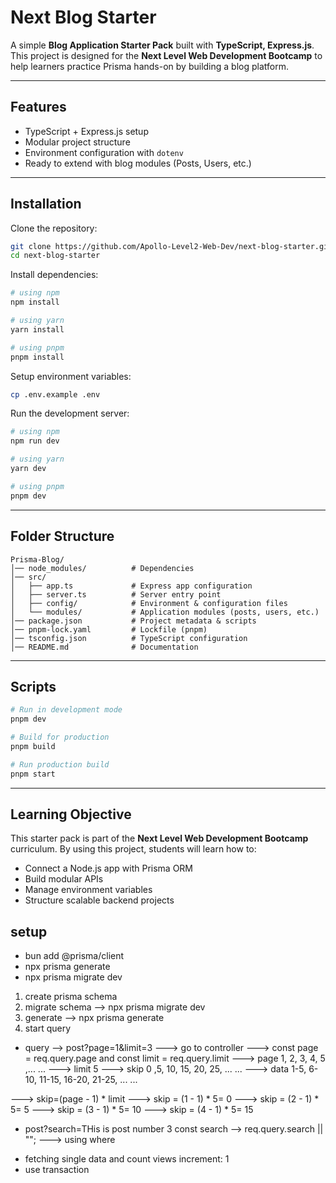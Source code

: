 
# Next Blog Starter

A simple **Blog Application Starter Pack** built with **TypeScript, Express.js**.  
This project is designed for the **Next Level Web Development Bootcamp** to help learners practice Prisma hands-on by building a blog platform.

---

## Features
- TypeScript + Express.js setup
- Modular project structure
- Environment configuration with `dotenv`
- Ready to extend with blog modules (Posts, Users, etc.)

---

## Installation

Clone the repository:

```bash
git clone https://github.com/Apollo-Level2-Web-Dev/next-blog-starter.git
cd next-blog-starter
```

Install dependencies:

```bash
# using npm
npm install

# using yarn
yarn install

# using pnpm
pnpm install
```

Setup environment variables:

```bash
cp .env.example .env
```

Run the development server:

```bash
# using npm
npm run dev

# using yarn
yarn dev

# using pnpm
pnpm dev
```

---

## Folder Structure

```
Prisma-Blog/
│── node_modules/          # Dependencies
│── src/
│   ├── app.ts             # Express app configuration
│   ├── server.ts          # Server entry point
│   ├── config/            # Environment & configuration files
│   └── modules/           # Application modules (posts, users, etc.)
│── package.json           # Project metadata & scripts
│── pnpm-lock.yaml         # Lockfile (pnpm)
│── tsconfig.json          # TypeScript configuration
│── README.md              # Documentation
```

---

## Scripts

```bash
# Run in development mode
pnpm dev

# Build for production
pnpm build

# Run production build
pnpm start
```

---

## Learning Objective

This starter pack is part of the **Next Level Web Development Bootcamp** curriculum.
By using this project, students will learn how to:

* Connect a Node.js app with Prisma ORM
* Build modular APIs
* Manage environment variables
* Structure scalable backend projects

## setup 
* bun add @prisma/client
*  npx prisma generate
*  npx prisma migrate dev


<!-- how to prisma code  -->
1. create prisma schema
2. migrate schema --> npx prisma migrate dev
3. generate --> npx  prisma generate
4. start query


<!-- pagination -->

* query --> post?page=1&limit=3
---> go to controller 
---> const page = req.query.page and const limit = req.query.limit
---> page 1, 2, 3, 4, 5 ,... ...
---> limit 5
---> skip 0 ,5, 10, 15, 20, 25, ... ...
---> data 1-5, 6-10, 11-15, 16-20, 21-25, ... ...

---> skip=(page - 1) * limit
---> skip = (1 - 1) * 5= 0
---> skip = (2 - 1) * 5= 5
---> skip = (3 - 1) * 5= 10
---> skip = (4 - 1) * 5= 15


<!--  searching -->
* post?search=THis is post number 3
const search --> req.query.search || "";
---> using where

<!-- filtering -->
<!-- sorting -->
<!-- meta data -->

<!-- view count  -->
* fetching single data and count views increment: 1
* use transaction